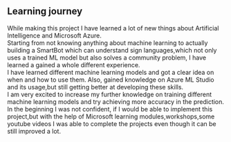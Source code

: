 ## Learning journey
While making this project I have learned a lot of new things about Artificial Intelligence and Microsoft Azure.  
Starting from not knowing anything about machine learning to actually building a SmartBot which can understand sign languages,which not only uses a trained ML model but also solves a community problem, I have learned a gained a whole different experience.  
I have learned different machine learning models and got a clear idea on when and how to use them. Also, gained knowledge on Azure ML Studio and its usage,but still getting better at developing these skills.  
I am very excited to increase my further knowledge on training different machine learning models and try achieving more accuracy in the prediction. In the beginning I was not confident, if I would be able to implement this project,but with the help of Microsoft learning modules,workshops,some youtube videos I was able to complete the projects even though it can be still improved a lot.
